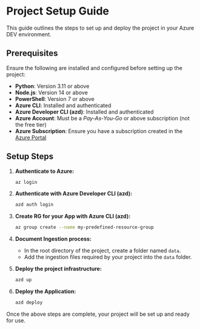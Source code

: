 # Project Setup Guide

This guide outlines the steps to set up and deploy the project in your Azure DEV environment.

## Prerequisites

Ensure the following are installed and configured before setting up the project:

- **Python**: Version 3.11 or above
- **Node.js**: Version 14 or above
- **PowerShell**: Version 7 or above
- **Azure CLI**: Installed and authenticated
- **Azure Developer CLI (azd)**: Installed and authenticated
- **Azure Account**: Must be a *Pay-As-You-Go* or above subscription (not the free tier)
- **Azure Subscription**: Ensure you have a subscription created in the [Azure Portal](https://portal.azure.com/)

## Setup Steps

1. **Authenticate to Azure:**
    ```bash
    az login
    ```

2. **Authenticate with Azure Developer CLI (azd):**
    ```bash
    azd auth login
    ```

3. **Create RG for your App with Azure CLI (azd):**
    ```bash
    az group create --name my-predefined-resource-group
    ```

5. **Document Ingestion process:**
    - In the root directory of the project, create a folder named `data`.
    - Add the ingestion files required by your project into the `data` folder.

4. **Deploy the project infrastructure:**
    ```bash
    azd up
    ```

6. **Deploy the Application:**
    ```bash
    azd deploy
    ```

Once the above steps are complete, your project will be set up and ready for use.
